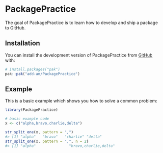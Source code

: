 
<!-- README.md is generated from README.Rmd. Please edit that file -->

# PackagePractice

<!-- badges: start -->

<!-- badges: end -->

The goal of PackagePractice is to learn how to develop and ship a
package to GitHub.

## Installation

You can install the development version of PackagePractice from
[GitHub](https://github.com/) with:

``` r
# install.packages("pak")
pak::pak("add-am/PackagePractice")
```

## Example

This is a basic example which shows you how to solve a common problem:

``` r
library(PackagePractice)

# basic example code
x <- c("alpha,bravo,charlie,delta")

str_split_one(x, pattern = ",")
#> [1] "alpha"   "bravo"   "charlie" "delta"
str_split_one(x, pattern = ",", n = 2)
#> [1] "alpha"               "bravo,charlie,delta"
```
